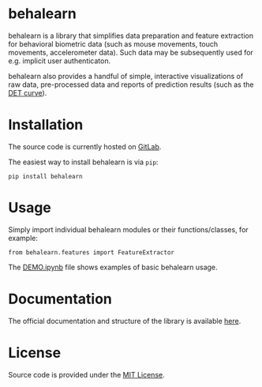# behalearn

behalearn is a library that simplifies data preparation and feature extraction for behavioral biometric data
(such as mouse movements, touch movements, accelerometer data).
Such data may be subsequently used for e.g. implicit user authenticaton.

behalearn also provides a handful of simple, interactive visualizations of raw data, pre-processed data
and reports of prediction results (such as the [DET curve](https://en.wikipedia.org/wiki/Detection_error_tradeoff)).

# Installation
The source code is currently hosted on [GitLab](https://gitlab.com/behametrics/behalearn).

The easiest way to install behalearn is via `pip`:
```
pip install behalearn
```

# Usage
Simply import individual behalearn modules or their functions/classes, for example:
```
from behalearn.features import FeatureExtractor
```

The [DEMO.ipynb](https://gitlab.com/behametrics/behalearn/-/blob/master/DEMO.ipynb) file shows examples of basic behalearn usage.

# Documentation
The official documentation and structure of the library is available [here](https://behametrics.gitlab.io/behalearn/).

# License
Source code is provided under the [MIT License](LICENSE).
